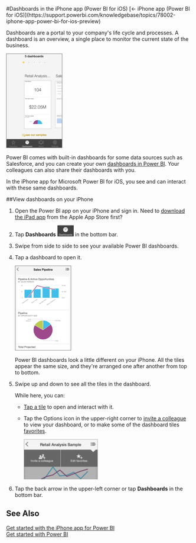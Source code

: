 <properties pageTitle="Dashboards in the iPhone app (Power BI for iOS)" description="Dashboards in the iPhone app (Power BI for iOS)" services="powerbi" documentationCenter="" authors="v-anpasi" manager="mblythe" editor=""/>
<tags ms.service="powerbi" ms.devlang="NA" ms.topic="article" ms.tgt_pltfrm="NA" ms.workload="powerbi" ms.date="06/26/2015" ms.author="v-anpasi"/>
#Dashboards in the iPhone app (Power BI for iOS)
[← iPhone app (Power BI for iOS)](https://support.powerbi.com/knowledgebase/topics/78002-iphone-app-power-bi-for-ios-preview)

Dashboards are a portal to your company's life cycle and processes. A dashboard is an overview, a single place to monitor the current state of the business. 

![](media/powerbi-mobile-dashboards-in-the-iphone-app/PBI_iPh_DashHome.png)

Power BI comes with built-in dashboards for some data sources such as Salesforce, and you can create your own [dashboards in Power BI](http://support.powerbi.com/knowledgebase/articles/424868-dashboards-in-power-bi-preview). Your colleagues can also share their dashboards with you.

In the iPhone app for Microsoft Power BI for iOS, you see and can interact with these same dashboards.

##View dashboards on your iPhone

1.  Open the Power BI app on your iPhone and sign in.
    Need to [download the iPad app](http://go.microsoft.com/fwlink/?LinkId=522062) from the Apple App Store first?
2.  Tap **Dashboards** ![](media/powerbi-mobile-dashboards-in-the-iphone-app/PBI_iPh_DashIcon.png) in the bottom bar.

3.  Swipe from side to side to see your available Power BI dashboards.

4.  Tap a dashboard to open it.
    
	![](media/powerbi-mobile-dashboards-in-the-iphone-app/PBI_iPhone_Dash.png)

    Power BI dashboards look a little different on your iPhone. All the tiles appear the same size, and they're arranged one after another from top to bottom.

5.  Swipe up and down to see all the tiles in the dashboard.

    While here, you can:

    -   [Tap a tile](http://support.powerbi.com/knowledgebase/articles/527054-tiles-in-the-iphone-app-power-bi-for-ios-preview) to open and interact with it.

    -   Tap the Options icon in the upper-right corner to [invite a colleague](http://support.powerbi.com/knowledgebase/articles/527075-share-a-dashboard-from-the-iphone-app-power-bi-fo) to view your dashboard, or to make some of the dashboard tiles [favorites](http://support.powerbi.com/knowledgebase/articles/527060-favorites-in-the-iphone-app-power-bi-for-ios-prev).
        
		![](media/powerbi-mobile-dashboards-in-the-iphone-app/PBI_iPhone_OptionsMenu200w.png)

6.  Tap the back arrow in the upper-left corner or tap **Dashboards** in the bottom bar.

## See Also

[Get started with the iPhone app for Power BI](http://support.powerbi.com/knowledgebase/articles/527036-get-started-with-the-iphone-app-power-bi-for-ios)  
[Get started with Power BI](http://support.powerbi.com/knowledgebase/articles/430814-get-started-with-power-bi-preview)